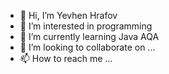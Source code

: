 - 👋 Hi, I’m Yevhen Hrafov
- 👀 I’m interested in programming
- 🌱 I’m currently learning Java AQA
- 💞️ I’m looking to collaborate on ...
- 📫 How to reach me ...

<!---
hrafov/hrafov is a ✨ special ✨ repository because its `README.md` (this file) appears on your GitHub profile.
You can click the Preview link to take a look at your changes.
--->
